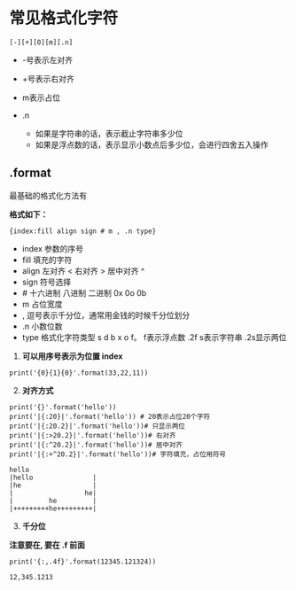 # 常见格式化字符

```
[-][+][0][m][.n]
```

- \-号表示左对齐

- \+号表示右对齐
- m表示占位
- .n
  - 如果是字符串的话，表示截止字符串多少位
  - 如果是浮点数的话，表示显示小数点后多少位，会进行四舍五入操作

## .format

最基础的格式化方法有

**格式如下：**

```
{index:fill align sign # m , .n type}
```

- index 参数的序号
- fill 填充的字符
- align 左对齐 < 右对齐 > 居中对齐 ^
- sign 符号选择 
- \# 十六进制 八进制 二进制 0x 0o 0b
- m 占位宽度
- , 逗号表示千分位，通常用金钱的时候千分位划分
- .n 小数位数
- type 格式化字符类型 s d b x o f。 f表示浮点数 .2f s表示字符串 .2s显示两位

1. **可以用序号表示为位置 index**

```
print('{0}{1}{0}'.format(33,22,11))
```

2. **对齐方式**

```
print('{}'.format('hello')) 
print('|{:20}|'.format('hello')) # 20表示占位20个字符
print('|{:20.2}|'.format('hello'))# 只显示两位
print('|{:>20.2}|'.format('hello'))# 右对齐
print('|{:^20.2}|'.format('hello'))# 居中对齐
print('|{:+^20.2}|'.format('hello'))# 字符填充，占位用符号
```

```
hello
|hello               |
|he                  |
|                  he|
|         he         |
|+++++++++he+++++++++|
```

3. **千分位**

**注意要在, 要在 .f 前面**

```
print('{:,.4f}'.format(12345.121324))
```

```
12,345.1213
```

